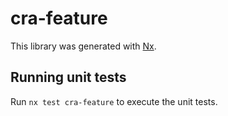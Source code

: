 # cra-feature

This library was generated with [Nx](https://nx.dev).

## Running unit tests

Run `nx test cra-feature` to execute the unit tests.

